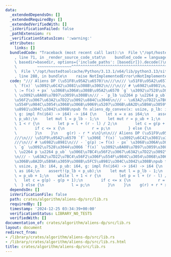 ```yaml
---
data:
  _extendedDependsOn: []
  _extendedRequiredBy: []
  _extendedVerifiedWith: []
  _isVerificationFailed: false
  _pathExtension: rs
  _verificationStatusIcon: ':warning:'
  attributes:
    links: []
  bundledCode: "Traceback (most recent call last):\n  File \"/opt/hostedtoolcache/Python/3.13.1/x64/lib/python3.13/site-packages/onlinejudge_verify/documentation/build.py\"\
    , line 71, in _render_source_code_stat\n    bundled_code = language.bundle(stat.path,\
    \ basedir=basedir, options={'include_paths': [basedir]}).decode()\n          \
    \         ~~~~~~~~~~~~~~~^^^^^^^^^^^^^^^^^^^^^^^^^^^^^^^^^^^^^^^^^^^^^^^^^^^^^^^^^^^^^^^^^^\n\
    \  File \"/opt/hostedtoolcache/Python/3.13.1/x64/lib/python3.13/site-packages/onlinejudge_verify/languages/rust.py\"\
    , line 288, in bundle\n    raise NotImplementedError\nNotImplementedError\n"
  code: "/// Aliens DP (\u51F8\u95A2\u6570)\n///\n/// \u51F8\u95A2\u6570 `f` \u306E\
    \ `f(x)` \u3092\u6C42\u3081\u308B\u3002\n///\n/// # \u6982\u8981\n/// - `g(p)\
    \ := f(x) + px` \u3068\u306A\u308B\u95A2\u6570 `g` \u3092\u7528\u3044\u3066 `f(x)`\
    \ \u3092\u8A08\u7B97\u3059\u308B\n/// - `p_lb \u2264 p \u2264 p_ub` \u306E\u7BC4\
    \u56F2\u3067\u63A2\u7D22\u3092\u884C\u3046\n/// - \u63A2\u7D22\u7BC4\u56F2\u306F\
    \u554F\u984C\u3054\u3068\u306B\u9069\u5207\u306B\u8A2D\u5B9A\u3059\u308B\u5FC5\
    \u8981\u304C\u3042\u308B\npub fn aliens_dp_convex(x: usize, p_lb: i64, p_ub: i64,\
    \ g: impl Fn(i64) -> i64) -> i64 {\n    let x = x as i64;\n    assert!(p_lb <\
    \ p_ub);\n    let mut l = p_lb - 1;\n    let mut r = p_ub + 1;\n    while l +\
    \ 1 < r {\n        let p = l + (r - l) / 2;\n        let c = g(p + 1) - g(p);\n\
    \        if c <= x {\n            r = p;\n        } else {\n            l = p;\n\
    \        }\n    }\n    g(r) - r * x\n}\n\n/// Aliens DP (\u51F9\u95A2\u6570)\n\
    ///\n/// \u51F9\u95A2\u6570 `f` \u306E `f(x)` \u3092\u6C42\u3081\u308B\u3002\n\
    ///\n/// # \u6982\u8981\n/// - `g(p) := f(x) - px` \u3068\u306A\u308B\u95A2\u6570\
    \ `g` \u3092\u7528\u3044\u3066 `f(x)` \u3092\u8A08\u7B97\u3059\u308B\n/// - `p_lb\
    \ \u2264 p \u2264 p_ub` \u306E\u7BC4\u56F2\u3067\u63A2\u7D22\u3092\u884C\u3046\
    \n/// - \u63A2\u7D22\u7BC4\u56F2\u306F\u554F\u984C\u3054\u3068\u306B\u9069\u5207\
    \u306B\u8A2D\u5B9A\u3059\u308B\u5FC5\u8981\u304C\u3042\u308B\npub fn aliens_dp_concave(x:\
    \ usize, p_lb: i64, p_ub: i64, g: impl Fn(i64) -> i64) -> i64 {\n    let x = x\
    \ as i64;\n    assert!(p_lb < p_ub);\n    let mut l = p_lb - 1;\n    let mut r\
    \ = p_ub + 1;\n    while l + 1 < r {\n        let p = l + (r - l) / 2;\n     \
    \   let c = g(p) - g(p + 1);\n        if c <= x {\n            r = p;\n      \
    \  } else {\n            l = p;\n        }\n    }\n    g(r) + r * x\n}\n"
  dependsOn: []
  isVerificationFile: false
  path: crates/algorithm/aliens-dp/src/lib.rs
  requiredBy: []
  timestamp: '2024-12-25 03:34:39+00:00'
  verificationStatus: LIBRARY_NO_TESTS
  verifiedWith: []
documentation_of: crates/algorithm/aliens-dp/src/lib.rs
layout: document
redirect_from:
- /library/crates/algorithm/aliens-dp/src/lib.rs
- /library/crates/algorithm/aliens-dp/src/lib.rs.html
title: crates/algorithm/aliens-dp/src/lib.rs
---
```


